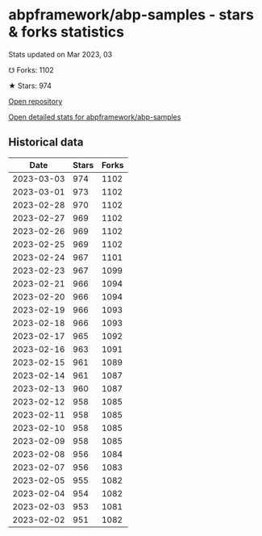 # abpframework/abp-samples - stars & forks statistics

Stats updated on Mar 2023, 03

☋ Forks: 1102

★ Stars: 974

[Open repository](https://github.com/abpframework/abp-samples)

[Open detailed stats for abpframework/abp-samples](https://reviewgithub.com/rep/abpframework/abp-samples)

## Historical data
| Date | Stars | Forks |
|------|-------|-------|
| 2023-03-03 | 974 | 1102 | 
| 2023-03-01 | 973 | 1102 | 
| 2023-02-28 | 970 | 1102 | 
| 2023-02-27 | 969 | 1102 | 
| 2023-02-26 | 969 | 1102 | 
| 2023-02-25 | 969 | 1102 | 
| 2023-02-24 | 967 | 1101 | 
| 2023-02-23 | 967 | 1099 | 
| 2023-02-21 | 966 | 1094 | 
| 2023-02-20 | 966 | 1094 | 
| 2023-02-19 | 966 | 1093 | 
| 2023-02-18 | 966 | 1093 | 
| 2023-02-17 | 965 | 1092 | 
| 2023-02-16 | 963 | 1091 | 
| 2023-02-15 | 961 | 1089 | 
| 2023-02-14 | 961 | 1087 | 
| 2023-02-13 | 960 | 1087 | 
| 2023-02-12 | 958 | 1085 | 
| 2023-02-11 | 958 | 1085 | 
| 2023-02-10 | 958 | 1085 | 
| 2023-02-09 | 958 | 1085 | 
| 2023-02-08 | 956 | 1084 | 
| 2023-02-07 | 956 | 1083 | 
| 2023-02-05 | 955 | 1082 | 
| 2023-02-04 | 954 | 1082 | 
| 2023-02-03 | 953 | 1081 | 
| 2023-02-02 | 951 | 1082 | 

